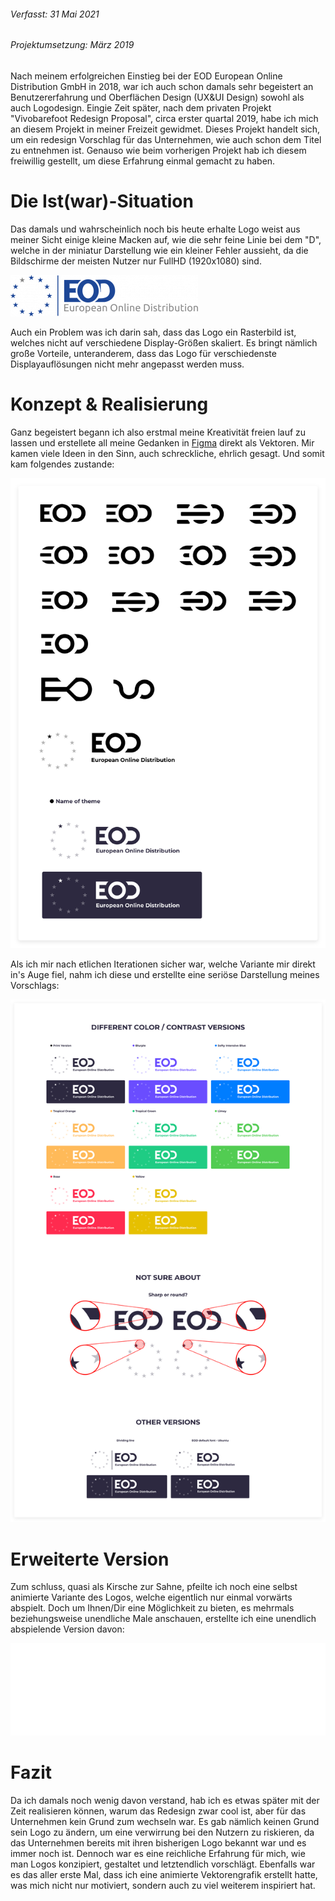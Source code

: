 ###### *Verfasst: 31 Mai 2021*
###### *Projektumsetzung: März 2019*

Nach meinem erfolgreichen Einstieg bei der EOD European Online Distribution GmbH in 2018, war ich auch schon damals sehr begeistert an Benutzererfahrung und Oberflächen Design (UX&UI Design) sowohl als auch Logodesign. Eingie Zeit später, nach dem privaten Projekt "Vivobarefoot Redesign Proposal", circa erster quartal 2019, habe ich mich an diesem Projekt in meiner Freizeit gewidmet. Dieses Projekt handelt sich, um ein redesign Vorschlag für das Unternehmen, wie auch schon dem Titel zu entnehmen ist.
Genauso wie beim vorherigen Projekt hab ich diesem freiwillig gestellt, um diese Erfahrung einmal gemacht zu haben.

# Die Ist(war)-Situation

Das damals und wahrscheinlich noch bis heute erhalte Logo weist aus meiner Sicht einige kleine Macken auf, wie die sehr feine Linie bei dem "D", welche in der miniatur Darstellung wie ein kleiner Fehler aussieht, da die Bildschirme der meisten Nutzer nur FullHD (1920x1080) sind.

![Official Logo of Company](/projects/logo_redesign_proposal/media/eod_official_logo.png)

Auch ein Problem was ich darin sah, dass das Logo ein Rasterbild ist, welches nicht auf verschiedene Display-Größen skaliert. Es bringt nämlich große Vorteile, unteranderem, dass das Logo für verschiedenste Displayauflösungen nicht mehr angepasst werden muss.

# Konzept & Realisierung

Ganz begeistert begann ich also erstmal meine Kreativität freien lauf zu lassen und erstellete all meine Gedanken in [Figma](https://figma.com) direkt als Vektoren. Mir kamen viele Ideen in den Sinn, auch schreckliche, ehrlich gesagt. Und somit kam folgendes zustande:

![Logo ideas](/projects/logo_redesign_proposal/media/eod-logo-ideas.svg)

Als ich mir nach etlichen Iterationen sicher war, welche Variante mir direkt in's Auge fiel, nahm ich diese und erstellte eine seriöse Darstellung meines Vorschlags:

![Logo proposal](/projects/logo_redesign_proposal/media/eod-logo-proposal.svg)

# Erweiterte Version

Zum schluss, quasi als Kirsche zur Sahne, pfeilte ich noch eine selbst animierte Variante des Logos, welche eigentlich nur einmal vorwärts abspielt. Doch um Ihnen/Dir eine Möglichkeit zu bieten, es mehrmals beziehungsweise unendliche Male anschauen, erstellte ich eine unendlich abspielende Version davon:

![Animated logo](/projects/logo_redesign_proposal/media/eod-logo-animated_infinite.svg)

# Fazit

Da ich damals noch wenig davon verstand, hab ich es etwas später mit der Zeit realisieren können, warum das Redesign zwar cool ist, aber für das Unternehmen kein Grund zum wechseln war. Es gab nämlich keinen Grund sein Logo zu ändern, um eine verwirrung bei den Nutzern zu riskieren, da das Unternehmen bereits mit ihren bisherigen Logo bekannt war und es immer noch ist. Dennoch war es eine reichliche Erfahrung für mich, wie man Logos konzipiert, gestaltet und letztendlich vorschlägt. Ebenfalls war es das aller erste Mal, dass ich eine animierte Vektorengrafik erstellt hatte, was mich nicht nur motiviert, sondern auch zu viel weiterem inspiriert hat.

